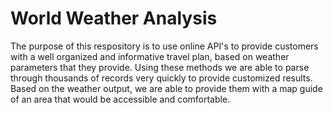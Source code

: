 # World Weather Analysis #
The purpose of this respository is to use online API's to provide customers with a well organized and informative travel plan, based on weather parameters that they provide. Using these methods we are able to parse through thousands of records very quickly to provide customized results.  Based on the weather output, we are able to provide them with a map guide of an area that would be accessible and comfortable.
